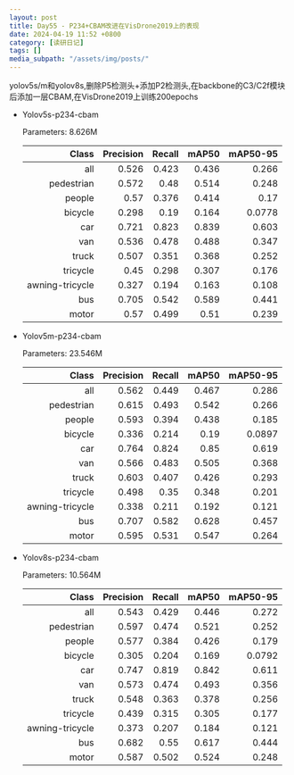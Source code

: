 ```yaml
---
layout: post
title: Day55 - P234+CBAM改进在VisDrone2019上的表现
date: 2024-04-19 11:52 +0800
category: [读研日记]
tags: []
media_subpath: "/assets/img/posts/"
---
```


yolov5s/m和yolov8s,删除P5检测头+添加P2检测头,在backbone的C3/C2f模块后添加一层CBAM,在VisDrone2019上训练200epochs

- Yolov5s-p234-cbam

    Parameters: 8.626M

    |                Class| Precision|    Recall|     mAP50|  mAP50-95|
    |                 ---:|      ---:|      ---:|      ---:|      ---:|
    |                  all|     0.526|     0.423|     0.436|     0.266|
    |           pedestrian|     0.572|      0.48|     0.514|     0.248|
    |               people|      0.57|     0.376|     0.414|      0.17|
    |              bicycle|     0.298|      0.19|     0.164|    0.0778|
    |                  car|     0.721|     0.823|     0.839|     0.603|
    |                  van|     0.536|     0.478|     0.488|     0.347|
    |                truck|     0.507|     0.351|     0.368|     0.252|
    |             tricycle|      0.45|     0.298|     0.307|     0.176|
    |      awning-tricycle|     0.327|     0.194|     0.163|     0.108|
    |                  bus|     0.705|     0.542|     0.589|     0.441|
    |                motor|      0.57|     0.499|      0.51|     0.239|

- Yolov5m-p234-cbam

    Parameters: 23.546M

    |                Class| Precision|    Recall|     mAP50|  mAP50-95|
    |                 ---:|      ---:|      ---:|      ---:|      ---:|
    |                  all|     0.562|     0.449|     0.467|     0.286|
    |           pedestrian|     0.615|     0.493|     0.542|     0.266|
    |               people|     0.593|     0.394|     0.438|     0.185|
    |              bicycle|     0.336|     0.214|      0.19|    0.0897|
    |                  car|     0.764|     0.824|      0.85|     0.619|
    |                  van|     0.566|     0.483|     0.505|     0.368|
    |                truck|     0.603|     0.407|     0.426|     0.293|
    |             tricycle|     0.498|      0.35|     0.348|     0.201|
    |      awning-tricycle|     0.338|     0.211|     0.192|     0.121|
    |                  bus|     0.707|     0.582|     0.628|     0.457|
    |                motor|     0.595|     0.531|     0.547|     0.264|

- Yolov8s-p234-cbam

    Parameters: 10.564M

    |                Class| Precision|    Recall|     mAP50|  mAP50-95|
    |                 ---:|      ---:|      ---:|      ---:|      ---:|
    |                  all|     0.543|     0.429|     0.446|     0.272|
    |           pedestrian|     0.597|     0.474|     0.521|     0.252|
    |               people|     0.577|     0.384|     0.426|     0.179|
    |              bicycle|     0.305|     0.204|     0.169|    0.0792|
    |                  car|     0.747|     0.819|     0.842|     0.611|
    |                  van|     0.573|     0.474|     0.493|     0.356|
    |                truck|     0.548|     0.363|     0.378|     0.256|
    |             tricycle|     0.439|     0.315|     0.305|     0.177|
    |      awning-tricycle|     0.373|     0.207|     0.184|     0.121|
    |                  bus|     0.682|      0.55|     0.617|     0.444|
    |                motor|     0.587|     0.502|     0.524|     0.248|
